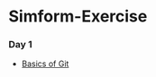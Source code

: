 # Simform-Exercise

 ### Day 1
 - [Basics of Git](https://github.com/Akash52/Simform-Exercise/blob/master/Day%201/Basics_of_git/basic_intro_cmd.md)
 
